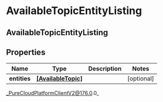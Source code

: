 # AvailableTopicEntityListing

## AvailableTopicEntityListing

## Properties

|Name | Type | Description | Notes|
|------------ | ------------- | ------------- | -------------|
| **entities** | [**[AvailableTopic]**]([AvailableTopic]) |  | [optional] |



_PureCloudPlatformClientV2@176.0.0_
